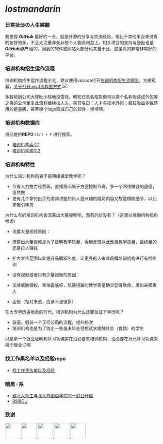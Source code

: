 # ***lostmandarin***

### 日常扯淡の人生經驗
我觉得 ***GitHub*** 最好的一点，就是开源的分享与交流经验，相比于其他平台来说真的友好的多，不会太注重非亲非故个人物资利益上。相关项目的支持与鼓励也是 ***GitHub用户*** 给的，用到的软件或网站大部分也来自于此，这是真的非常非常好的平台。

### 培训机构招生运作流程

培训机构招生运作流程全览，建议使用vscode打开[培训机构招生流程图](https://github.com/loremwalker/LostMandarin/blob/master/uml/%E5%9F%B9%E8%AE%AD%E6%9C%BA%E6%9E%84%E6%8B%9B%E7%94%9F%E6%B5%81%E7%A8%8B%E5%9B%BE.wsd)，方便观看，[关于打开.wsd流程图方式](https://github.com/loremwalker/LostMandarin/blob/master/%E5%AE%89%E8%A3%85%E6%95%99%E7%A8%8B.md)
![](https://i.postimg.cc/rpmHkMLr/2019-04-05-233908.png)

<!--一下写培训机构的黑心-->

多数培训公司大球吐小球地滚雪球，明知已恶名昭彰但可以换个名称伪装成外包等之类的公司重复此流程继续拉人头，美其名曰：人才与技术外包；疯狂吸血多数还用的是盗版，甚至换个logo图成自己的软件，啧啧啧。

### 培训机构数据库

用已提供**REPO** `Ctrl + F` 进行搜索。

* [培训机构索引1](https://github.com/ZGWS88/TI/blob/master/List.txt)
* [培训机构索引2](https://github.com/dimonwei/ItTrainingInstitutions/blob/master/FIT.json)

### 培训机构特性

为什么培训机构热衷于搞网络课堂教学呢？
* 节省人力物力经费等，直播房间易于方便控制节奏，多一个网络赚钱的途径，当然做
* 总有几个拿的出手的讲师讲些的新人感兴趣的精彩内容又故意模糊细节，以此来吸引学员

为什么有的培训机构会流露出大量视频呢，而有的却没有？（这里以培训机构视角考虑）
* 流露大量视频原因：
 * 流露出大量视频是为了证明教学质量，得到反馈以此改善教学质量，最终目的还是拉人赚钱
 * 扩大宣传范围以此提升品牌知名度，让更多的人来此品牌培训机构进行有偿培训

* 没有视频或者只有少量视频的原因：
 * 法律威胁侵权，害怕露底细，坑蒙拐骗的教学质量确实低得致命，发出来都丢人
 * 面授（相对来说，应该不是很多）

在大专学历遍地走的时代，培训机构为什么还要验证下学历呢？
* 装逼，假装一个正经公司的流程，提升档次
* 培训机构也是为了防止一些虽未毕业但想试水接触社会（套路）的学生

只是拿一个就业证明和补习功课实在没必要来培训机构，没必要花万元补习功课来换个就业证明


### 找工作黑名单以及经验repo

* [找工作黑名单以及经验](https://github.com/shengxinjing/programmer-job-blacklist)

### 暗黑♂系

* [致北大师生与北大外国语学院的一封公开信](https://github.com/sikaozhe1997/Xin-Yue)
* [996ICU](https://github.com/996icu/996.ICU)

### 致谢

<a href="https://github.com/OCNYang">
    <img src="https://avatars3.githubusercontent.com/u/17774386?s=400&v=4" width="50px">
</a> 

<a href="https://github.com/ZGWS88">
    <img src="https://avatars1.githubusercontent.com/u/8995393?s=400&v=4" width="50px">
</a>

<a href="https://github.com/dimonwei">
    <img src="https://avatars1.githubusercontent.com/u/10898084?s=400&v=4" width="50px">
</a>

<a href="https://github.com/shengxinjing">
    <img src="https://avatars0.githubusercontent.com/u/1905176?s=400&v=4" width="50px">
</a>

<a href="https://github.com/loremwalker">
    <img src="https://avatars1.githubusercontent.com/u/35732922?s=400&u=860437c0da02d577fdd546c8f3bfd305539c388f&v=4" width="50px">
</a>
